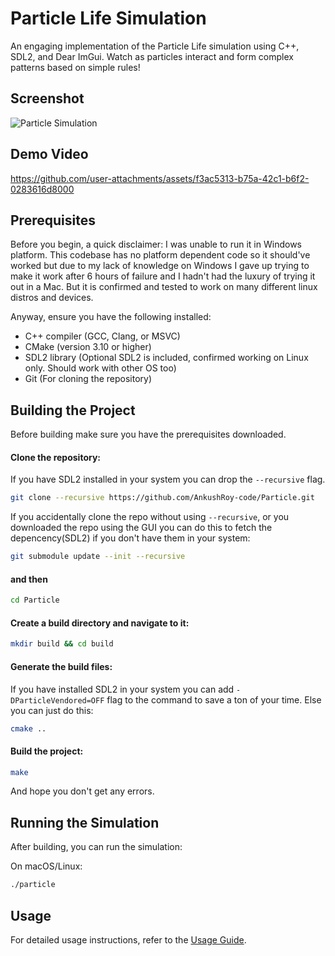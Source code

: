 # Particle Life Simulation

An engaging implementation of the Particle Life simulation using C++, SDL2, and Dear ImGui. Watch as particles interact and form complex patterns based on simple rules!


## Screenshot

![Particle Simulation](https://github.com/user-attachments/assets/f28c22d3-394f-453e-b6d0-d7f8d2ed7813)

## Demo Video

https://github.com/user-attachments/assets/f3ac5313-b75a-42c1-b6f2-0283616d8000

## Prerequisites

Before you begin, a quick disclaimer: I was unable to run it in Windows platform. This codebase has no platform dependent code so it should've worked but due to my lack of knowledge on Windows I gave up trying to make it work after 6 hours of failure and I hadn't had the luxury of trying it out in a Mac. But it is confirmed and tested to work on many different linux distros and devices.

Anyway, ensure you have the following installed:

- C++ compiler (GCC, Clang, or MSVC)
- CMake (version 3.10 or higher)
- SDL2 library (Optional SDL2 is included, confirmed working on Linux only. Should work with other OS too)
- Git (For cloning the repository)

## Building the Project

Before building make sure you have the prerequisites downloaded.

#### Clone the repository:
If you have SDL2 installed in your system you can drop the `--recursive` flag.
```bash
git clone --recursive https://github.com/AnkushRoy-code/Particle.git
```

If you accidentally clone the repo without using `--recursive`, or you downloaded the repo using the GUI you can do this to fetch the depencency(SDL2) if you don't have them in your system:
```bash
git submodule update --init --recursive
```
#### and then
```bash
cd Particle
```

#### Create a build directory and navigate to it:
```bash
mkdir build && cd build
```

#### Generate the build files:
If you have installed SDL2 in your system you can add `-DParticleVendored=OFF` flag to the command to save a ton of your time. Else you can just do this:
```bash
cmake ..
```

#### Build the project:
```bash
make
```
And hope you don't get any errors.

## Running the Simulation
After building, you can run the simulation:

On macOS/Linux:
```bash
./particle
```
## Usage
For detailed usage instructions, refer to the [Usage Guide](./USAGE.md).
